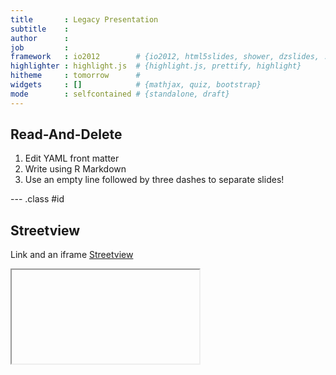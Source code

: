 ```yaml
---
title       : Legacy Presentation
subtitle    : 
author      : 
job         : 
framework   : io2012        # {io2012, html5slides, shower, dzslides, ...}
highlighter : highlight.js  # {highlight.js, prettify, highlight}
hitheme     : tomorrow      # 
widgets     : []            # {mathjax, quiz, bootstrap}
mode        : selfcontained # {standalone, draft}
---
```


## Read-And-Delete

1. Edit YAML front matter
2. Write using R Markdown
3. Use an empty line followed by three dashes to separate slides!

--- .class #id 

## Streetview

Link and an iframe
<a href='http://www.customstreetview.com/130505123540?heading=103.18&pitch=1.85&zoom=1.33'>Streetview</a>

<iframe url='http://www.customstreetview.com/130505123540?heading=103.18&pitch=1.85&zoom=1.33'></iframe>



